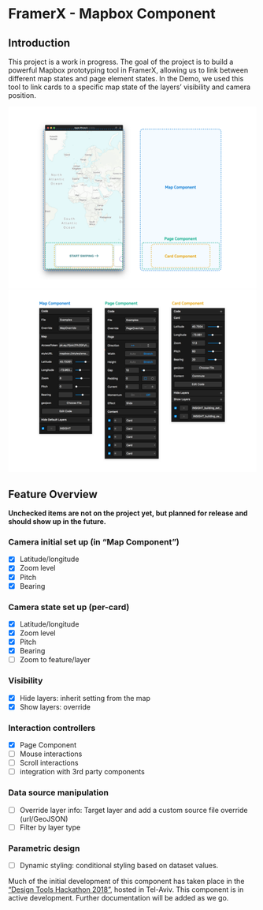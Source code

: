 # FramerX - Mapbox Component

## Introduction
This project is a work in progress.
The goal of the project is to build a powerful Mapbox prototyping tool in FramerX, allowing us to link between different map states and page element states.
In the Demo, we used this tool to link cards to a specific map state of the layers’ visibility and camera position.

![](./screenshots/framerx-mapbox-img.png)
![](./screenshots/framerx-mapbox-img2.png)

## Feature Overview

**Unchecked items are not on the project yet, but planned for release and should show up in the future.**
### Camera initial set up (in “Map Component”)
- [x] Latitude/longitude 
- [x] Zoom level
- [x] Pitch
- [x] Bearing
### Camera state set up (per-card)
- [x] Latitude/longitude 
- [x] Zoom level
- [x] Pitch
- [x] Bearing
- [ ] Zoom to feature/layer
### Visibility
- [x] Hide layers: inherit setting from the map
- [x] Show layers: override
### Interaction controllers
- [x] Page Component
- [ ] Mouse interactions
- [ ] Scroll interactions
- [ ] integration with 3rd party components
### Data source manipulation
- [ ] Override layer info: Target layer and add a custom source file override (url/GeoJSON)
- [ ] Filter by layer type 
### Parametric design
- [ ] Dynamic styling: conditional styling based on dataset values.

Much of the initial development of this component has taken place in the [“Design Tools Hackathon 2018”](https://www.designtoolstlv.com/), hosted in Tel-Aviv.
This component is in active development.
Further documentation will be added as we go.
